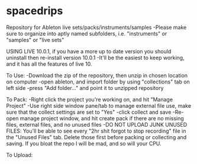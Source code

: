 # spacedrips

Repository for Ableton live sets/packs/instruments/samples -Please make sure to organize into aptly named subfolders, i.e. "instruments" or "samples" or "live sets"

USING LIVE 10.0.1, if you have a more up to date version you should uninstall then re-install version 10.0.1
-It'll be the easiest to keep working, and it has all the features of live 10.

To Use:
-Download the zip of the repository, then unzip in chosen location on computer
-open ableton, and import folder by using "collections" tab on left side
-press "Add folder..." and point it to unzipped repository

To Pack:
-Right click the project you're working on, and hit "Manage Project"
-Use right side window pane/tab to manage external file use, make sure that the collect settings are set to "Yes"
-click collect and save
-Re-open manage project window, and hit create pack if there are no missing files, external files, and no unused files
-DO NOT UPLOAD JUNK UNUSED FILES: You'll be able to see every "2hr shit forgot to stop recording" file in the "Unused Files" tab. Delete those first before packing or collecting and saving. If you bloat the repo I will be mad, and so will your CPU.

To Upload:
